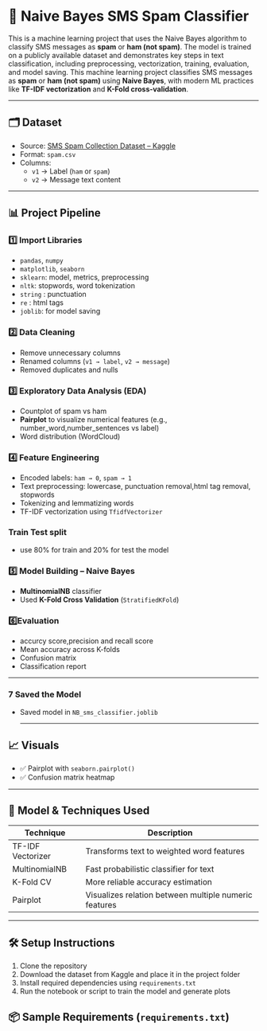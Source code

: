 # 📩 Naive Bayes SMS Spam Classifier 

This is a machine learning project that uses the Naive Bayes algorithm to classify SMS messages as **spam** or **ham (not spam)**. The model is trained on a publicly available dataset and demonstrates key steps in text classification, including preprocessing, vectorization, training, evaluation, and model saving.
This machine learning project classifies SMS messages as **spam** or **ham (not spam)** using **Naive Bayes**, with modern ML practices like **TF-IDF vectorization** and **K-Fold cross-validation**. 

---

## 🗂️ Dataset

- Source: [SMS Spam Collection Dataset – Kaggle](https://www.kaggle.com/datasets/uciml/sms-spam-collection-dataset)
- Format: `spam.csv`
- Columns:
  - `v1` → Label (`ham` or `spam`)
  - `v2` → Message text content

---

## 📊 Project Pipeline

### 1️⃣ Import Libraries

- `pandas`, `numpy`
- `matplotlib`, `seaborn`
- `sklearn`: model, metrics, preprocessing
- `nltk`: stopwords, word tokenization
- `string` : punctuation
- `re` : html tags
- `joblib`: for model saving

### 2️⃣ Data Cleaning

- Remove unnecessary columns
-  Renamed columns (`v1 → label`, `v2 → message`)
- Removed duplicates and nulls

### 3️⃣ Exploratory Data Analysis (EDA)

- Countplot of spam vs ham
- **Pairplot** to visualize numerical features (e.g., number_word,number_sentences vs label)
- Word distribution (WordCloud)

### 4️⃣ Feature Engineering
- Encoded labels: `ham → 0`, `spam → 1`
- Text preprocessing: lowercase, punctuation removal,html tag removal, stopwords
- Tokenizing and lemmatizing words
- TF-IDF vectorization using `TfidfVectorizer`
### Train Test split

- use 80% for train and 20% for test the model

### 5️⃣ Model Building – Naive Bayes

- **MultinomialNB** classifier
- Used **K-Fold Cross Validation** (`StratifiedKFold`)

### 6️⃣Evaluation

- accurcy score,precision and recall score
- Mean accuracy across K-folds
- Confusion matrix
- Classification report

---
### 7 Saved the Model

- Saved model in `NB_sms_classifier.joblib`

  ---

## 📈 Visuals

- ✅ Pairplot with `seaborn.pairplot()`
- ✅ Confusion matrix heatmap
  

---

## 🧠 Model & Techniques Used

| Technique | Description |
|----------|-------------|
| TF-IDF Vectorizer | Transforms text to weighted word features |
| MultinomialNB | Fast probabilistic classifier for text |
| K-Fold CV | More reliable accuracy estimation |
| Pairplot | Visualizes relation between multiple numeric features |

---

## 🛠️ Setup Instructions

1. Clone the repository
2. Download the dataset from Kaggle and place it in the project folder
3. Install required dependencies using `requirements.txt`
4. Run the notebook or script to train the model and generate plots

## 📦 Sample Requirements (`requirements.txt`)
